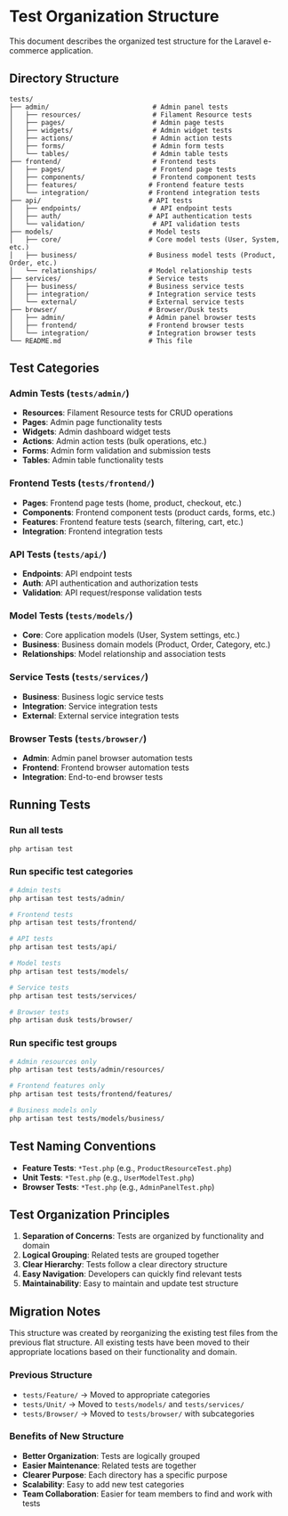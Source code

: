 # Test Organization Structure

This document describes the organized test structure for the Laravel e-commerce application.

## Directory Structure

```
tests/
├── admin/                          # Admin panel tests
│   ├── resources/                  # Filament Resource tests
│   ├── pages/                      # Admin page tests
│   ├── widgets/                    # Admin widget tests
│   ├── actions/                    # Admin action tests
│   ├── forms/                      # Admin form tests
│   └── tables/                     # Admin table tests
├── frontend/                       # Frontend tests
│   ├── pages/                      # Frontend page tests
│   ├── components/                 # Frontend component tests
│   ├── features/                  # Frontend feature tests
│   └── integration/               # Frontend integration tests
├── api/                           # API tests
│   ├── endpoints/                  # API endpoint tests
│   ├── auth/                      # API authentication tests
│   └── validation/                 # API validation tests
├── models/                        # Model tests
│   ├── core/                      # Core model tests (User, System, etc.)
│   ├── business/                  # Business model tests (Product, Order, etc.)
│   └── relationships/             # Model relationship tests
├── services/                      # Service tests
│   ├── business/                  # Business service tests
│   ├── integration/               # Integration service tests
│   └── external/                  # External service tests
├── browser/                       # Browser/Dusk tests
│   ├── admin/                     # Admin panel browser tests
│   ├── frontend/                  # Frontend browser tests
│   └── integration/               # Integration browser tests
└── README.md                      # This file
```

## Test Categories

### Admin Tests (`tests/admin/`)
- **Resources**: Filament Resource tests for CRUD operations
- **Pages**: Admin page functionality tests
- **Widgets**: Admin dashboard widget tests
- **Actions**: Admin action tests (bulk operations, etc.)
- **Forms**: Admin form validation and submission tests
- **Tables**: Admin table functionality tests

### Frontend Tests (`tests/frontend/`)
- **Pages**: Frontend page tests (home, product, checkout, etc.)
- **Components**: Frontend component tests (product cards, forms, etc.)
- **Features**: Frontend feature tests (search, filtering, cart, etc.)
- **Integration**: Frontend integration tests

### API Tests (`tests/api/`)
- **Endpoints**: API endpoint tests
- **Auth**: API authentication and authorization tests
- **Validation**: API request/response validation tests

### Model Tests (`tests/models/`)
- **Core**: Core application models (User, System settings, etc.)
- **Business**: Business domain models (Product, Order, Category, etc.)
- **Relationships**: Model relationship and association tests

### Service Tests (`tests/services/`)
- **Business**: Business logic service tests
- **Integration**: Service integration tests
- **External**: External service integration tests

### Browser Tests (`tests/browser/`)
- **Admin**: Admin panel browser automation tests
- **Frontend**: Frontend browser automation tests
- **Integration**: End-to-end browser tests

## Running Tests

### Run all tests
```bash
php artisan test
```

### Run specific test categories
```bash
# Admin tests
php artisan test tests/admin/

# Frontend tests
php artisan test tests/frontend/

# API tests
php artisan test tests/api/

# Model tests
php artisan test tests/models/

# Service tests
php artisan test tests/services/

# Browser tests
php artisan dusk tests/browser/
```

### Run specific test groups
```bash
# Admin resources only
php artisan test tests/admin/resources/

# Frontend features only
php artisan test tests/frontend/features/

# Business models only
php artisan test tests/models/business/
```

## Test Naming Conventions

- **Feature Tests**: `*Test.php` (e.g., `ProductResourceTest.php`)
- **Unit Tests**: `*Test.php` (e.g., `UserModelTest.php`)
- **Browser Tests**: `*Test.php` (e.g., `AdminPanelTest.php`)

## Test Organization Principles

1. **Separation of Concerns**: Tests are organized by functionality and domain
2. **Logical Grouping**: Related tests are grouped together
3. **Clear Hierarchy**: Tests follow a clear directory structure
4. **Easy Navigation**: Developers can quickly find relevant tests
5. **Maintainability**: Easy to maintain and update test structure

## Migration Notes

This structure was created by reorganizing the existing test files from the previous flat structure. All existing tests have been moved to their appropriate locations based on their functionality and domain.

### Previous Structure
- `tests/Feature/` → Moved to appropriate categories
- `tests/Unit/` → Moved to `tests/models/` and `tests/services/`
- `tests/Browser/` → Moved to `tests/browser/` with subcategories

### Benefits of New Structure
- **Better Organization**: Tests are logically grouped
- **Easier Maintenance**: Related tests are together
- **Clearer Purpose**: Each directory has a specific purpose
- **Scalability**: Easy to add new test categories
- **Team Collaboration**: Easier for team members to find and work with tests